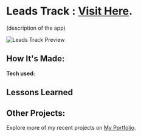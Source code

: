 # Leads Track : [Visit Here](https://leads-track.onrender.com/).

(description of the app)

![Leads Track Preview](assets/img/preview.gif)

## How It's Made:

**Tech used:** 

## Lessons Learned


## Other Projects:
Explore more of my recent projects on [My Portfolio](https://faliloukhouma.com).
